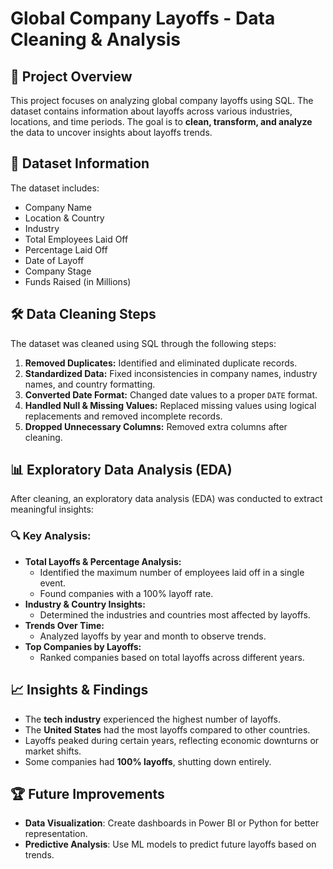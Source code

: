 # Global Company Layoffs - Data Cleaning & Analysis

## 📌 Project Overview
This project focuses on analyzing global company layoffs using SQL. The dataset contains information about layoffs across various industries, locations, and time periods. The goal is to **clean, transform, and analyze** the data to uncover insights about layoffs trends.

## 📂 Dataset Information
The dataset includes:
- Company Name
- Location & Country
- Industry
- Total Employees Laid Off
- Percentage Laid Off
- Date of Layoff
- Company Stage
- Funds Raised (in Millions)

## 🛠️ Data Cleaning Steps
The dataset was cleaned using SQL through the following steps:
1. **Removed Duplicates:** Identified and eliminated duplicate records.
2. **Standardized Data:** Fixed inconsistencies in company names, industry names, and country formatting.
3. **Converted Date Format:** Changed date values to a proper `DATE` format.
4. **Handled Null & Missing Values:** Replaced missing values using logical replacements and removed incomplete records.
5. **Dropped Unnecessary Columns:** Removed extra columns after cleaning.


## 📊 Exploratory Data Analysis (EDA)
After cleaning, an exploratory data analysis (EDA) was conducted to extract meaningful insights:

### 🔍 Key Analysis:
- **Total Layoffs & Percentage Analysis:**
  - Identified the maximum number of employees laid off in a single event.
  - Found companies with a 100% layoff rate.
- **Industry & Country Insights:**
  - Determined the industries and countries most affected by layoffs.
- **Trends Over Time:**
  - Analyzed layoffs by year and month to observe trends.
- **Top Companies by Layoffs:**
  - Ranked companies based on total layoffs across different years.

## 📈 Insights & Findings
- The **tech industry** experienced the highest number of layoffs.
- The **United States** had the most layoffs compared to other countries.
- Layoffs peaked during certain years, reflecting economic downturns or market shifts.
- Some companies had **100% layoffs**, shutting down entirely.


## 🏆 Future Improvements
- **Data Visualization**: Create dashboards in Power BI or Python for better representation.
- **Predictive Analysis**: Use ML models to predict future layoffs based on trends.
